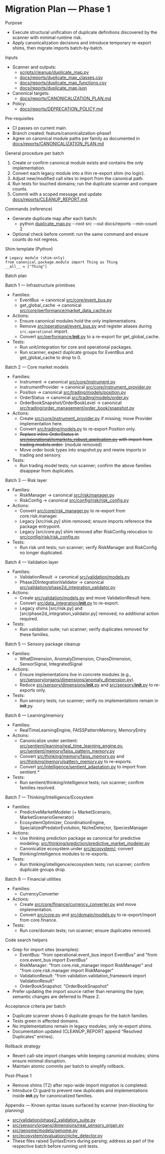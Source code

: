 # Migration Plan — Phase 1

Purpose
- Execute structural unification of duplicate definitions discovered by the scanner with minimal runtime risk.
- Apply canonicalization decisions and introduce temporary re-export shims, then migrate imports batch-by-batch.

Inputs
- Scanner and outputs:
  - [scripts/cleanup/duplicate_map.py](scripts/cleanup/duplicate_map.py)
  - [docs/reports/duplicate_map_classes.csv](docs/reports/duplicate_map_classes.csv)
  - [docs/reports/duplicate_map_functions.csv](docs/reports/duplicate_map_functions.csv)
  - [docs/reports/duplicate_map.json](docs/reports/duplicate_map.json)
- Canonical targets:
  - [docs/reports/CANONICALIZATION_PLAN.md](docs/reports/CANONICALIZATION_PLAN.md)
- Policy:
  - [docs/reports/DEPRECATION_POLICY.md](docs/reports/DEPRECATION_POLICY.md)

Pre-requisites
- CI passes on current main.
- Branch created: feature/canonicalization-phase1
- Agree on canonical module paths per family as documented in [docs/reports/CANONICALIZATION_PLAN.md](docs/reports/CANONICALIZATION_PLAN.md)

General procedure per batch
1) Create or confirm canonical module exists and contains the only implementation.
2) Convert each legacy module into a thin re-export shim (no logic).
3) Adjust new/modified call sites to import from the canonical path.
4) Run tests for touched domains; run the duplicate scanner and compare counts.
5) Commit with a scoped message and update [docs/reports/CLEANUP_REPORT.md](docs/reports/CLEANUP_REPORT.md).

Commands (reference)
- Generate duplicate map after each batch:
  - python [duplicate_map.py](../../scripts/cleanup/duplicate_map.py) --root src --out docs/reports --min-count 2
- Optional check before commit: run the same command and ensure counts do not regress.

Shim template (Python)
```
# Legacy module (shim-only)
from canonical.package.module import Thing as Thing
__all__ = ["Thing"]
```

Batch plan

Batch 1 — Infrastructure primitives
- Families:
  - EventBus → canonical [src/core/event_bus.py](src/core/event_bus.py)
  - get_global_cache → canonical [src/core/performance/market_data_cache.py](src/core/performance/market_data_cache.py)
- Actions:
  - Ensure canonical modules hold the only implementations.
  - Remove [src/operational/event_bus.py](src/operational/event_bus.py) and register aliases during `src.operational` import.
  - Convert [src/performance/__init__.py](src/performance/__init__.py) to a re-export for get_global_cache.
- Tests:
  - Run unit/integration for core and operational packages.
  - Run scanner; expect duplicate groups for EventBus and get_global_cache to drop to 0.

Batch 2 — Core market models
- Families:
  - Instrument → canonical [src/core/instrument.py](src/core/instrument.py)
  - InstrumentProvider → canonical [src/core/instrument_provider.py](src/core/instrument_provider.py)
  - Position → canonical [src/trading/models/position.py](src/trading/models/position.py)
  - OrderStatus → canonical [src/trading/models/order.py](src/trading/models/order.py)
  - OrderBookSnapshot/OrderBookLevel → canonical [src/trading/order_management/order_book/snapshot.py](src/trading/order_management/order_book/snapshot.py)
- Actions:
  - Create [src/core/instrument_provider.py](src/core/instrument_provider.py) if missing; move Provider implementation here.
  - Convert [src/trading/models.py](src/trading/models.py) to re-export Position only.
  - ~~Replace inline OrderStatus in [src/operational/icmarkets_robust_application.py](src/operational/icmarkets_robust_application.py) with import from trading.models.order.~~ (module removed)
  - Move order book types into snapshot.py and rewire imports in trading and sensory.
- Tests:
  - Run trading model tests; run scanner; confirm the above families disappear from duplicates.

Batch 3 — Risk layer
- Families:
  - RiskManager → canonical [src/risk/manager.py](src/risk/manager.py)
  - RiskConfig → canonical [src/config/risk/risk_config.py](src/config/risk/risk_config.py)
- Actions:
  - Convert [src/core/risk_manager.py](src/core/risk_manager.py) to re-export from core.risk.manager.
  - Legacy [src/risk.py] shim removed; ensure imports reference the package entrypoint.
  - Legacy [src/core.py] shim removed after RiskConfig relocation to [src/config/risk/risk_config.py](src/config/risk/risk_config.py).
- Tests:
  - Run risk unit tests; run scanner; verify RiskManager and RiskConfig no longer duplicated.

Batch 4 — Validation layer
- Families:
  - ValidationResult → canonical [src/validation/models.py](src/validation/models.py)
  - Phase2DIntegrationValidator → canonical [src/validation/phase2d_integration_validator.py](src/validation/phase2d_integration_validator.py)
- Actions:
  - Create [src/validation/models.py](src/validation/models.py) and move ValidationResult here.
  - Convert [src/data_integration/__init__.py](src/data_integration/__init__.py) to re-export.
  - Legacy shims [src/risk.py] and [src/phase2d_integration_validator.py] removed; no additional action required.
- Tests:
  - Run validation suite; run scanner; verify duplicates removed for these families.

Batch 5 — Sensory package cleanup
- Families:
  - WhatDimension, AnomalyDimension, ChaosDimension, SensorSignal, IntegratedSignal
- Actions:
  - Ensure implementations live in concrete modules (e.g., [src/sensory/organs/dimensions/anomaly_dimension.py](src/sensory/organs/dimensions/anomaly_dimension.py)).
  - Reduce [src/sensory/dimensions/__init__.py](src/sensory/dimensions/__init__.py) and [src/sensory/__init__.py](src/sensory/__init__.py) to re-exports only.
- Tests:
  - Run sensory tests; run scanner; verify no implementations remain in __init__.py.

Batch 6 — Learning/memory
- Families:
  - RealTimeLearningEngine, FAISSPatternMemory, MemoryEntry
- Actions:
  - Canonicalize under sentient: [src/sentient/learning/real_time_learning_engine.py](src/sentient/learning/real_time_learning_engine.py), [src/sentient/memory/faiss_pattern_memory.py](src/sentient/memory/faiss_pattern_memory.py)
  - Convert [src/thinking/memory/faiss_memory.py](src/thinking/memory/faiss_memory.py) and [src/thinking/memory/pattern_memory.py](src/thinking/memory/pattern_memory.py) to re-exports.
  - Convert [src/intelligence/sentient_adaptation.py](src/intelligence/sentient_adaptation.py) to import from sentient.*
- Tests:
  - Run sentient/thinking/intelligence tests; run scanner; confirm families resolved.

Batch 7 — Thinking/Intelligence/Ecosystem
- Families:
  - PredictiveMarketModeler (+ MarketScenario, MarketScenarioGenerator)
  - EcosystemOptimizer, CoordinationEngine, SpecializedPredatorEvolution, NicheDetector, SpeciesManager
- Actions:
  - Use thinking prediction package as canonical for predictive modeling: [src/thinking/prediction/predictive_market_modeler.py](src/thinking/prediction/predictive_market_modeler.py)
  - Canonicalize ecosystem under [src/ecosystem/](src/ecosystem/); convert thinking/intelligence modules to re-exports.
- Tests:
  - Run thinking/intelligence/ecosystem tests; run scanner; confirm duplicate groups drop.

Batch 8 — Financial utilities
- Families:
  - CurrencyConverter
- Actions:
  - Create [src/core/finance/currency_converter.py](src/core/finance/currency_converter.py) and move implementation.
  - Convert [src/core.py](src/core.py) and [src/domain/models.py](src/domain/models.py) to re-export/import from core.finance.
- Tests:
  - Run core/domain tests; run scanner; ensure duplicates removed.

Code search helpers
- Grep for import sites (examples):
  - EventBus: "from operational.event_bus import EventBus" and "from core.event_bus import EventBus"
  - RiskManager: "from core.risk_manager import RiskManager" and "from core.risk.manager import RiskManager"
  - ValidationResult: "from validation.validation_framework import ValidationResult"
  - OrderBookSnapshot: "OrderBookSnapshot"
- Prefer updating the import source rather than renaming the type; semantic changes are deferred to Phase 2.

Acceptance criteria per batch
- Duplicate scanner shows 0 duplicate groups for the batch families.
- Tests green in affected domains.
- No implementations remain in legacy modules; only re-export shims.
- Documentation updated (CLEANUP_REPORT append “Resolved Duplicates” entries).

Rollback strategy
- Revert call-site import changes while keeping canonical modules; shims ensure minimal disruption.
- Maintain atomic commits per batch to simplify rollback.

Post-Phase 1
- Remove shims (T2) after repo-wide import migration is completed.
- Introduce CI guard to prevent new duplicates and implementations inside __init__.py for canonicalized families.

Appendix — Known syntax issues surfaced by scanner (non-blocking for planning)
- [src/validation/phase2_validation_suite.py](src/validation/phase2_validation_suite.py)
- [src/sensory/organs/dimensions/real_sensory_organ.py](src/sensory/organs/dimensions/real_sensory_organ.py)
- [src/genome/models/genome.py](src/genome/models/genome.py)
- [src/ecosystem/evaluation/niche_detector.py](src/ecosystem/evaluation/niche_detector.py)
- These files raised SyntaxErrors during parsing; address as part of the respective batch before running unit tests.
